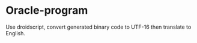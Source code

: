 # Oracle-program

Use droidscript, convert generated binary code to UTF-16 then translate to English.

